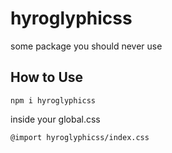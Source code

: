 # hyroglyphicss

some package you should never use

## How to Use

`npm i hyroglyphicss`

inside your global.css

```
@import hyroglyphicss/index.css
```
